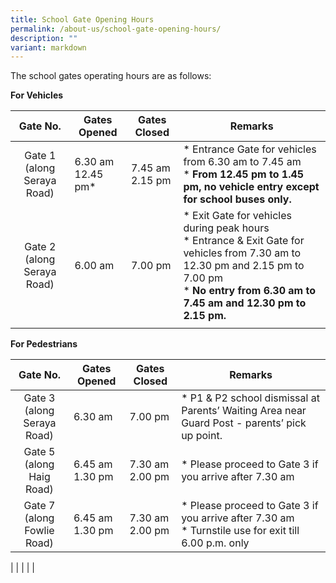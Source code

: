 ```yaml
---
title: School Gate Opening Hours
permalink: /about-us/school-gate-opening-hours/
description: ""
variant: markdown
---
```

The school gates operating hours are as follows:

**For Vehicles**

| **Gate No.**  | **Gates Opened**  | **Gates Closed**  | **Remarks**  |
|:-:|---|---|---|
| Gate 1<br>(along Seraya Road)  | 6.30 am<br>12.45 pm\*  | 7.45 am<br>2.15 pm  | *   Entrance Gate for vehicles from 6.30 am to 7.45 am<br>*   **From 12.45 pm to 1.45 pm, no vehicle entry except for school buses only.**  |
| Gate 2<br>(along Seraya Road)  | 6.00 am  |7.00 pm   | *   Exit Gate for vehicles during peak hours<br>*   Entrance &amp; Exit Gate for vehicles from 7.30 am to 12.30 pm and 2.15 pm to 7.00 pm<br>*   **No entry from 6.30 am to 7.45 am and 12.30 pm to 2.15 pm.**  |
|   |   |   |   |

**For Pedestrians**

| **Gate No.**  | **Gates Opened**  | **Gates Closed**  | **Remarks**  |
|:-:|---|---|---|
| Gate 3<br>(along Seraya Road)  | 6.30 am  | 7.00 pm  | *   P1 &amp; P2 school dismissal at Parents’ Waiting Area near Guard Post - parents’ pick up point.  |
| Gate 5<br>(along Haig Road)  | 6.45 am<br>1.30 pm  | 7.30 am<br>2.00 pm  |  *   Please proceed to Gate 3 if you arrive after 7.30 am |
| Gate 7<br>(along Fowlie Road)  | 6.45 am<br>1.30 pm  |  7.30 am<br>2.00 pm | *   Please proceed to Gate 3 if you arrive after 7.30 am<br>*   Turnstile use for exit till 6.00 p.m. only  |

|   |   |   |   |